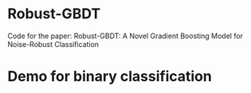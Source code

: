 # Robust-GBDT
Code for the paper: Robust-GBDT: A Novel Gradient Boosting Model for Noise-Robust Classification


# Demo for binary classification


